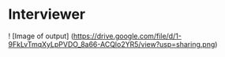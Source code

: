 # Interviewer

! [Image of output]
(https://drive.google.com/file/d/1-9FkLvTmqXyLpPVDO_8a66-ACQlo2YR5/view?usp=sharing.png)

